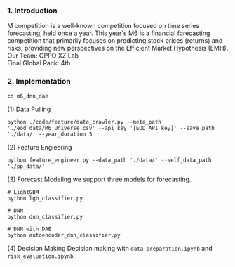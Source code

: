 ### 1. Introduction
M competition is a well-known competition focused on time series forecasting, held once a year. This year's M6 is a financial forecasting competition that primarily focuses on predicting stock prices (returns) and risks, providing new perspectives on the Efficient Market Hypothesis (EMH).<br>
Our Team: OPPO XZ Lab<br>
Final Global Rank: 4th<br>

### 2. Implementation
```
cd m6_dnn_dae
```

(1) Data Pulling
```
python ./code/feature/data_crawler.py --meta_path './eod_data/M6_Universe.csv' --api_key '[EOD API key]' --save_path './data/' --year_duration 5
```

(2) Feature Engieering
```
python feature_engineer.py --data_path './data/' --self_data_path './pp_data/'
```

(3) Forecast Modeling
we support three models for forecasting.
```
# LightGBM
python lgb_classifier.py

# DNN
python dnn_classifier.py

# DNN with DAE
python autoencoder_dnn_classifier.py
```

(4) Decision Making
Decision making with ``data_preparation.ipynb`` and ``risk_evaluation.ipynb``.
